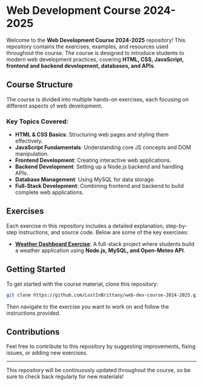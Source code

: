 # Web Development Course 2024-2025

Welcome to the **Web Development Course 2024-2025** repository! This repository contains the exercises, examples, and resources used throughout the course. The course is designed to introduce students to modern web development practices, covering **HTML, CSS, JavaScript, frontend and backend development, databases, and APIs**.

## Course Structure
The course is divided into multiple hands-on exercises, each focusing on different aspects of web development.

### Key Topics Covered:
- **HTML & CSS Basics**: Structuring web pages and styling them effectively.
- **JavaScript Fundamentals**: Understanding core JS concepts and DOM manipulation.
- **Frontend Development**: Creating interactive web applications.
- **Backend Development**: Setting up a Node.js backend and handling APIs.
- **Database Management**: Using MySQL for data storage.
- **Full-Stack Development**: Combining frontend and backend to build complete web applications.

## Exercises
Each exercise in this repository includes a detailed explanation, step-by-step instructions, and source code. Below are some of the key exercises:

- **[Weather Dashboard Exercise](./weather-dashboard.md)**: A full-stack project where students build a weather application using **Node.js, MySQL, and Open-Meteo API**.

## Getting Started
To get started with the course material, clone this repository:
```sh
git clone https://github.com/LostInBrittany/web-dev-course-2024-2025.git
```
Then navigate to the exercise you want to work on and follow the instructions provided.

## Contributions
Feel free to contribute to this repository by suggesting improvements, fixing issues, or adding new exercises.

---
This repository will be continuously updated throughout the course, so be sure to check back regularly for new materials!


